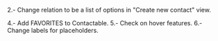 <!-- 1.- Accomodate the "plus" button in the contacts list (home.html). -->

2.- Change relation to be a list of options in "Create new contact" view.

<!-- 3.- Fix positions of data in Contact Detail. -->

4.- Add FAVORITES to Contactable.
5.- Check on hover features.
6.- Change labels for placeholders.
